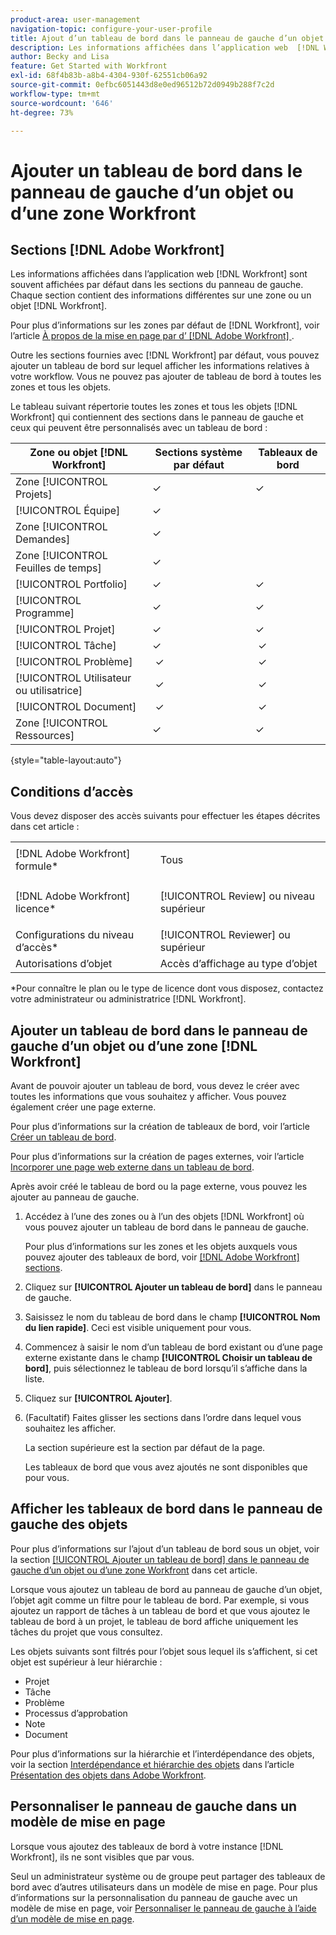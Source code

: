 ```yaml
---
product-area: user-management
navigation-topic: configure-your-user-profile
title: Ajout d’un tableau de bord dans le panneau de gauche d’un objet ou d’une zone Workfront
description: Les informations affichées dans l’application web  [!DNL Workfront]  sont souvent affichées par défaut dans les sections du panneau de gauche. Chaque section contient des informations différentes sur une zone ou un objet  [!DNL Workfront] .
author: Becky and Lisa
feature: Get Started with Workfront
exl-id: 68f4b83b-a8b4-4304-930f-62551cb06a92
source-git-commit: 0efbc6051443d8e0ed96512b72d0949b288f7c2d
workflow-type: tm+mt
source-wordcount: '646'
ht-degree: 73%

---
```


# Ajouter un tableau de bord dans le panneau de gauche d’un objet ou d’une zone Workfront

## Sections [!DNL Adobe Workfront]

Les informations affichées dans l’application web [!DNL Workfront] sont souvent affichées par défaut dans les sections du panneau de gauche. Chaque section contient des informations différentes sur une zone ou un objet [!DNL Workfront].

Pour plus d’informations sur les zones par défaut de [!DNL Workfront], voir l’article [À propos de la mise en page par d’ [!DNL Adobe Workfront] ](../../../administration-and-setup/customize-workfront/use-layout-templates/about-the-default-wf-layout.md).

Outre les sections fournies avec [!DNL Workfront] par défaut, vous pouvez ajouter un tableau de bord sur lequel afficher les informations relatives à votre workflow. Vous ne pouvez pas ajouter de tableau de bord à toutes les zones et tous les objets.

Le tableau suivant répertorie toutes les zones et tous les objets [!DNL Workfront] qui contiennent des sections dans le panneau de gauche et ceux qui peuvent être personnalisés avec un tableau de bord :

| Zone ou objet **[!DNL Workfront]** | **Sections système par défaut** | **Tableaux de bord** |
|---|---|---|
| Zone [!UICONTROL Projets] | ✓ | ✓ |
| [!UICONTROL Équipe] | ✓ |   |
| Zone [!UICONTROL Demandes] | ✓ |   |
| Zone [!UICONTROL Feuilles de temps] | ✓ |   |
| [!UICONTROL Portfolio] | ✓ | ✓ |
| [!UICONTROL Programme] | ✓ | ✓ |
| [!UICONTROL Projet] | ✓ | ✓ |
| [!UICONTROL Tâche] | ✓ |  ✓ |
| [!UICONTROL Problème] |  ✓ |  ✓ |
| [!UICONTROL Utilisateur ou utilisatrice] |  ✓ |  ✓ |
| [!UICONTROL Document] |  ✓ |  ✓ |
| Zone [!UICONTROL Ressources] | ✓ | ✓ |

{style="table-layout:auto"}

## Conditions d’accès

Vous devez disposer des accès suivants pour effectuer les étapes décrites dans cet article :

<table style="table-layout:auto"> 
 <col> 
 </col> 
 <col> 
 </col> 
 <tbody> 
  <tr> 
   <td role="rowheader">[!DNL Adobe Workfront] formule*</td> 
   <td> <p>Tous</p> </td> 
  </tr> 
  <tr> 
   <td role="rowheader">[!DNL Adobe Workfront] licence*</td> 
   <td> <p>[!UICONTROL Review] ou niveau supérieur</p> </td> 
  </tr> 
  <tr> 
   <td role="rowheader">Configurations du niveau d’accès*</td> 
   <td>[!UICONTROL Reviewer] ou supérieur</td> 
  </tr> 
  <tr> 
   <td role="rowheader">Autorisations d’objet</td> 
   <td>Accès d’affichage au type d’objet</td> 
  </tr> 
 </tbody> 
</table>

&#42;Pour connaître le plan ou le type de licence dont vous disposez, contactez votre administrateur ou administratrice [!DNL Workfront].

## Ajouter un tableau de bord dans le panneau de gauche d’un objet ou d’une zone [!DNL Workfront]

Avant de pouvoir ajouter un tableau de bord, vous devez le créer avec toutes les informations que vous souhaitez y afficher. Vous pouvez également créer une page externe.

Pour plus d’informations sur la création de tableaux de bord, voir l’article [Créer un tableau de bord](../../../reports-and-dashboards/dashboards/creating-and-managing-dashboards/create-dashboard.md).

Pour plus d’informations sur la création de pages externes, voir l’article [Incorporer une page web externe dans un tableau de bord](../../../reports-and-dashboards/dashboards/creating-and-managing-dashboards/embed-external-web-page-dashboard.md).

Après avoir créé le tableau de bord ou la page externe, vous pouvez les ajouter au panneau de gauche.

1. Accédez à l’une des zones ou à l’un des objets [!DNL Workfront] où vous pouvez ajouter un tableau de bord dans le panneau de gauche.

   Pour plus d’informations sur les zones et les objets auxquels vous pouvez ajouter des tableaux de bord, voir [[!DNL Adobe Workfront] sections](#adobe-workfront-sections).

1. Cliquez sur **[!UICONTROL Ajouter un tableau de bord]** dans le panneau de gauche.
1. Saisissez le nom du tableau de bord dans le champ **[!UICONTROL Nom du lien rapide]**. Ceci est visible uniquement pour vous.
1. Commencez à saisir le nom d’un tableau de bord existant ou d’une page externe existante dans le champ **[!UICONTROL Choisir un tableau de bord]**, puis sélectionnez le tableau de bord lorsqu’il s’affiche dans la liste.
1. Cliquez sur **[!UICONTROL Ajouter]**.
1. (Facultatif) Faites glisser les sections dans l’ordre dans lequel vous souhaitez les afficher.

   La section supérieure est la section par défaut de la page.

   Les tableaux de bord que vous avez ajoutés ne sont disponibles que pour vous.

## Afficher les tableaux de bord dans le panneau de gauche des objets

Pour plus d’informations sur l’ajout d’un tableau de bord sous un objet, voir la section [[!UICONTROL Ajouter un tableau de bord] dans le panneau de gauche d’un objet ou d’une zone Workfront](#add-a-dashboard-in-the-left-panel-of-a-workfront-object-or-area) dans cet article.

Lorsque vous ajoutez un tableau de bord au panneau de gauche d’un objet, l’objet agit comme un filtre pour le tableau de bord. Par exemple, si vous ajoutez un rapport de tâches à un tableau de bord et que vous ajoutez le tableau de bord à un projet, le tableau de bord affiche uniquement les tâches du projet que vous consultez.

Les objets suivants sont filtrés pour l’objet sous lequel ils s’affichent, si cet objet est supérieur à leur hiérarchie :

* Projet
* Tâche
* Problème
* Processus d’approbation
* Note
* Document

Pour plus d’informations sur la hiérarchie et l’interdépendance des objets, voir la section [Interdépendance et hiérarchie des objets](../../../workfront-basics/navigate-workfront/workfront-navigation/understand-objects.md#understanding-interdependency-and-hierarchy-of-objects) dans l’article [Présentation des objets dans Adobe Workfront](../../../workfront-basics/navigate-workfront/workfront-navigation/understand-objects.md).

## Personnaliser le panneau de gauche dans un modèle de mise en page

Lorsque vous ajoutez des tableaux de bord à votre instance [!DNL Workfront], ils ne sont visibles que par vous.

Seul un administrateur système ou de groupe peut partager des tableaux de bord avec d’autres utilisateurs dans un modèle de mise en page. Pour plus d’informations sur la personnalisation du panneau de gauche avec un modèle de mise en page, voir [Personnaliser le panneau de gauche à l’aide d’un modèle de mise en page](/help/quicksilver/administration-and-setup/customize-workfront/use-layout-templates/customize-left-panel.md).
